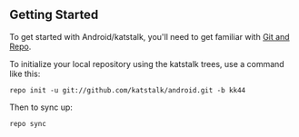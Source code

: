 Getting Started
---------------

To get started with Android/katstalk, you'll need to get
familiar with [Git and Repo](http://source.android.com/source/using-repo.html).

To initialize your local repository using the katstalk trees, use a command like this:

    repo init -u git://github.com/katstalk/android.git -b kk44

Then to sync up:

    repo sync

